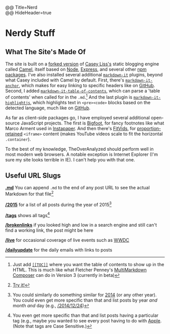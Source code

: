 @@ Title=Nerd  
@@ HideHeader=true  

<h1>Nerdy Stuff</h1>

## What The Site's Made Of

The site is built on a [forked version][github] of [Casey Liss's][twitter]  static blogging engine called [Camel][github 2], itself based on [Node][nodejs], [Express][expressjs], and several other [npm][npmjs] [packages][github 3]. I've also installed several additional [`markdown-it`][npmjs 2] plugins, beyond what Casey included with Camel by default. First, there's [`markdown-it-anchor`][npmjs 3], which makes for easy linking to specific headers like on [GitHub][d]. Second, I added [`markdown-it-table-of-contents`][npmjs 4], which can parse a 'table of contents' when called for in the `.md`.[^pa] And the last plugin is [`markdown-it-highlightjs`][npmjs 5], which highlights text in ```<pre><code>``` blocks based on the detected language, much like on [GitHub][github 4].

As far as client-side packages go, I have employed several additional open-source JavaScript projects. The first is [Bigfoot][bigfootjs], for fancy footnotes like what Marco Arment used in [Instapaper][marco]. And then there's [FitVids][fitvidsjs], for [proportion-retained][pro] `<iframe>` content (makes YouTube videos scale to fit the horizontal `.container`).
 
To the best of my knowledge, TheOverAnalyzed should perform well in most modern web browsers. A notable exception is Internet Explorer (I'm sure my site looks terrible in IE). I can't help you with that one. 

## Useful URL Slugs

**[.md][nerd]** You can append `.md` to the end of any post URL to see the actual Markdown for that file[^tr]

**[/2015][year]** for a list of all posts during the year of 2015[^p]

**[/tags][tags]** shows all tags[^t]

**[/brokenlinks][br]** if you looked high and low in a search engine and still can't find a working link, the post might be here

**[/live][live]** for occasional coverage of live events such as [WWDC][apple]

**[/dailyupdate][du]** for the daily emails with links to posts

[^pa]: Just add [`[[TOC]]`][github 5] where you want the table of contents to show up in the HTML. This is much like what Fletcher Penney's [MultiMarkdown Composer][multimarkdown] can do in Version 3 (currently in beta)
[^tr]: [Try it!][try]
[^p]: You could similarly do something similar for [2014][2014] (or any other year). You could even get more specific than that and list posts by year *and* month *and* day (e.g., [/2014/12/24][dec])
[^t]: You even get more specific than that and list posts having a particular tag (e.g., maybe you wanted to see every post having to do with [Apple][ap]. (Note that tags are Case Sensitive.)

[2014]: http://www.theoveranalyzed.net/2014
[ap]: http://www.theoveranalyzed.net/tags/Apple
[apple]: https://developer.apple.com/wwdc/
[bigfootjs]: http://bigfootjs.com
[br]: http://www.theoveranalyzed.net/brokenlinks
[d]: http://d.pr/i/1iSqM+
[dec]: http://www.theoveranalyzed.net/2014/12/24
[du]: http://www.theoveranalyzed.net/dailyupdate
[expressjs]: http://expressjs.com/
[fitvidsjs]: http://fitvidsjs.com
[github]: https://github.com/DataMcFly/camel
[github 2]: https://github.com/cliss/camel
[github 3]: https://github.com/cliss/camel/blob/master/package.json
[github 4]: https://github.com/markdown-it/markdown-it#simple
[github 5]: https://github.com/Oktavilla/markdown-it-table-of-contents#example-markdown
[live]: http://www.theoveranalyzed.net/live
[marco]: http://www.marco.org/2011/10/17/instapaper-4-released
[multimarkdown]: http://multimarkdown.com
[nodejs]: https://nodejs.org/
[npmjs]: https://www.npmjs.com/
[npmjs 2]: https://www.npmjs.com/package/markdown-it
[npmjs 3]: https://www.npmjs.com/package/markdown-it-anchor
[npmjs 4]: https://www.npmjs.com/package/markdown-it-table-of-contents
[npmjs 5]: https://www.npmjs.com/package/markdown-it-highlightjs
[nerd]: http://www.theoveranalyzed.net/nerd.md
[pro]: http://www.theoveranalyzed.net/2015/3/9/constrain-embedded-videos-while-preserving-correct-aspect-ratios-in-squarespace
[tags]: http://www.theoveranalyzed.net/tags
[try]: http://www.theoveranalyzed.net/nerd.md
[twitter]: https://twitter.com/caseyliss
[year]: http://www.theoveranalyzed.net/2015